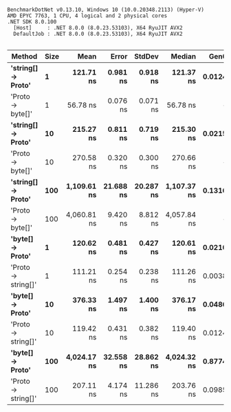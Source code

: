 ```

BenchmarkDotNet v0.13.10, Windows 10 (10.0.20348.2113) (Hyper-V)
AMD EPYC 7763, 1 CPU, 4 logical and 2 physical cores
.NET SDK 8.0.100
  [Host]     : .NET 8.0.0 (8.0.23.53103), X64 RyuJIT AVX2
  DefaultJob : .NET 8.0.0 (8.0.23.53103), X64 RyuJIT AVX2


```
| Method             | Size | Mean        | Error     | StdDev    | Median      | Gen0   | Gen1   | Allocated |
|------------------- |----- |------------:|----------:|----------:|------------:|-------:|-------:|----------:|
| **&#39;string[] → Proto&#39;** | **1**    |   **121.71 ns** |  **0.981 ns** |  **0.918 ns** |   **121.37 ns** | **0.0124** |      **-** |     **208 B** |
| &#39;Proto → byte[]&#39;   | 1    |    56.78 ns |  0.076 ns |  0.071 ns |    56.78 ns |      - |      - |         - |
| **&#39;string[] → Proto&#39;** | **10**   |   **215.27 ns** |  **0.811 ns** |  **0.719 ns** |   **215.30 ns** | **0.0215** |      **-** |     **360 B** |
| &#39;Proto → byte[]&#39;   | 10   |   270.58 ns |  0.320 ns |  0.300 ns |   270.66 ns |      - |      - |         - |
| **&#39;string[] → Proto&#39;** | **100**  | **1,109.61 ns** | **21.688 ns** | **20.287 ns** | **1,107.37 ns** | **0.1316** |      **-** |    **2224 B** |
| &#39;Proto → byte[]&#39;   | 100  | 4,060.81 ns |  9.420 ns |  8.812 ns | 4,057.84 ns |      - |      - |     112 B |
| **&#39;byte[] → Proto&#39;**   | **1**    |   **120.62 ns** |  **0.481 ns** |  **0.427 ns** |   **120.61 ns** | **0.0210** |      **-** |     **352 B** |
| &#39;Proto → string[]&#39; | 1    |   111.21 ns |  0.254 ns |  0.238 ns |   111.26 ns | 0.0038 |      - |      64 B |
| **&#39;byte[] → Proto&#39;**   | **10**   |   **376.33 ns** |  **1.497 ns** |  **1.400 ns** |   **376.17 ns** | **0.0486** |      **-** |     **816 B** |
| &#39;Proto → string[]&#39; | 10   |   119.42 ns |  0.431 ns |  0.382 ns |   119.40 ns | 0.0124 |      - |     208 B |
| **&#39;byte[] → Proto&#39;**   | **100**  | **4,024.17 ns** | **32.558 ns** | **28.862 ns** | **4,024.32 ns** | **0.8774** | **0.0381** |   **14744 B** |
| &#39;Proto → string[]&#39; | 100  |   207.11 ns |  4.174 ns | 11.286 ns |   203.76 ns | 0.0985 |      - |    1648 B |
